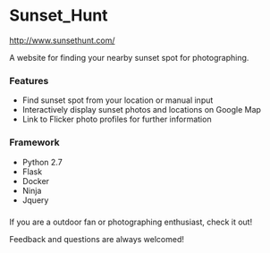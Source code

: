 # Sunset_Hunt

http://www.sunsethunt.com/  

A website for finding your nearby sunset spot for photographing.


### Features
- Find sunset spot from your location or manual input
- Interactively display sunset photos and locations on Google Map
- Link to Flicker photo profiles for further information

### Framework
- Python 2.7
- Flask
- Docker
- Ninja
- Jquery

###


If you are a outdoor fan or photographing enthusiast, check it out!

Feedback and questions are always welcomed!
